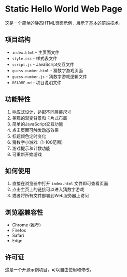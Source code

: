 # Static Hello World Web Page

这是一个简单的静态HTML页面示例，展示了基本的前端技术。

## 项目结构

- `index.html` - 主页面文件
- `style.css` - 样式表文件
- `script.js` - JavaScript交互文件
- `guess-number.html` - 猜数字游戏页面
- `guess-number.js` - 猜数字游戏逻辑文件
- `README.md` - 项目说明文件

## 功能特性

1. 响应式设计，适配不同屏幕尺寸
2. 美观的渐变背景和卡片式布局
3. 简单的JavaScript交互功能
4. 点击页面可触发动态效果
5. 标题颜色定时变化
6. 猜数字小游戏（1-100范围）
7. 游戏提示和计数功能
8. 可重新开始游戏

## 如何使用

1. 直接在浏览器中打开 `index.html` 文件即可查看页面
2. 点击主页上的链接可以进入猜数字游戏
3. 或者将所有文件部署到Web服务器上访问

## 浏览器兼容性

- Chrome (推荐)
- Firefox
- Safari
- Edge

## 许可证

这是一个开源示例项目，可以自由使用和修改。